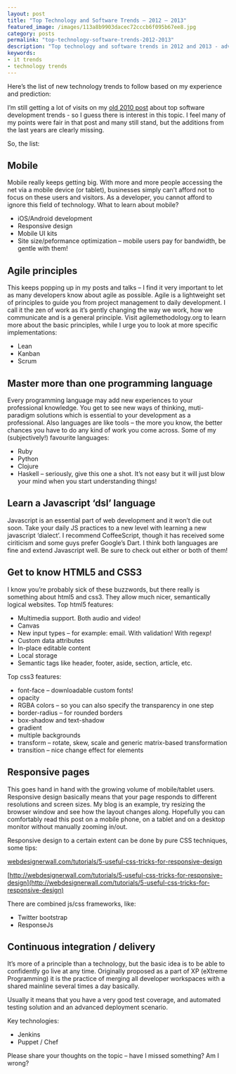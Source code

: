 ```yaml
---
layout: post
title: "Top Technology and Software Trends – 2012 – 2013"
featured_image: /images/113a8b9903dacec72cccb6f095b67ee8.jpg
category: posts
permalink: "top-technology-software-trends-2012-2013"
description: "Top technology and software trends in 2012 and 2013 - advices for developers about technology choices"
keywords:
- it trends
- technology trends
---
```

Here’s the list of new technology trends to follow based on my experience and prediction:


I’m still getting a lot of visits on my [old 2010 post](http://ochronus.com/top-5-trends-in-software-development/) about top software development trends  - so I guess there is interest in this topic. I feel many of my points were fair in that post and many still stand, but the additions from the last years are clearly missing.

So, the list:

## Mobile

Mobile really keeps getting big. With more and more people accessing the net via a mobile device (or tablet), businesses simply can’t afford not to focus on these users and visitors. As a developer, you cannot afford to ignore this field of technology. What to learn about mobile?

* iOS/Android development
* Responsive design
* Mobile UI kits
* Site size/peformance optimization – mobile users pay for bandwidth, be gentle with them!

## Agile principles

This keeps popping up in my posts and talks – I find it very important to let as many developers know about agile as possible. Agile is a lightweight set of principles to guide you from project management to daily development. I call it the zen of work as it’s gently changing the way we work, how we communicate and is a general principle. Visit agilemethodology.org to learn more about the basic principles, while I urge you to look at more specific implementations:

* Lean
* Kanban
* Scrum

## Master more than one programming language

Every programming language may add new experiences to your professional knowledge. You get to see new ways of thinking, muti-paradigm solutions which is essential to your development as a professional. Also languages are like tools – the more you know, the better chances you have to do any kind of work you come across. Some of my (subjectively!) favourite languages:

* Ruby
* Python
* Clojure
* Haskell – seriously, give this one a shot. It’s not easy but it will just blow your mind when you start understanding things!

## Learn a Javascript ‘dsl’ language

Javascript is an essential part of web development and it won’t die out soon. Take your daily JS practices to a new level with learning a new javascript ‘dialect’. I recommend CoffeeScript, though it has received some ciriticism and some guys prefer Google’s Dart. I think both languages are fine and extend Javascript well. Be sure to check out either or both of them!

## Get to know HTML5 and CSS3

I know you’re probably  sick of these buzzwords, but there really is something about html5 and css3. They allow much nicer, semantically logical websites. Top html5 features:

* Multimedia support. Both audio and video!
* Canvas
* New input types – for example: email. With validation! With regexp!
* Custom data attributes
* In-place editable content
* Local storage
* Semantic tags like header, footer, aside, section, article, etc.

Top css3 features:

* font-face – downloadable custom fonts!
* opacity
* RGBA colors – so you can also specify the transparency in one step
* border-radius – for rounded borders
* box-shadow and text-shadow
* gradient
* multiple backgrounds
* transform – rotate, skew, scale and generic matrix-based transformation
* transition – nice change effect for elements

## Responsive pages

This goes hand in hand with the growing volume of mobile/tablet users. Responsive design basically means that your page responds to different resolutions and screen sizes. My blog is an example, try resizing the browser window and see how the layout changes along. Hopefully you can comfortably read this post on a mobile phone, on a tablet and on a desktop monitor without manually zooming in/out.

Responsive design to a certain extent can be done by pure CSS techniques, some tips:

[webdesignerwall.com/tutorials/5-useful-css-tricks-for-responsive-design](webdesignerwall.com/tutorials/5-useful-css-tricks-for-responsive-design)

[http://webdesignerwall.com/tutorials/5-useful-css-tricks-for-responsive-design](http://webdesignerwall.com/tutorials/5-useful-css-tricks-for-responsive-design)

There are combined js/css frameworks, like:

* Twitter bootstrap
* ResponseJs

## Continuous integration / delivery

It’s more of a principle than a technology, but the basic idea is to be able to confidently go live at any time. Originally proposed as a part of XP (eXtreme Programming) it is the practice of merging all developer workspaces with a shared mainline several times a day basically.

Usually it means that you have a very good test coverage, and automated testing solution and an advanced deployment scenario.

Key technologies:

* Jenkins
* Puppet / Chef
 

Please share your thoughts on the topic – have I missed something? Am I wrong?